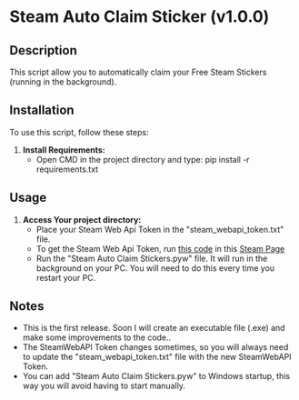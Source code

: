 # Steam Auto Claim Sticker (v1.0.0)

## Description

This script allow you to automatically claim your Free Steam Stickers (running in the background).

## Installation

To use this script, follow these steps:

1. **Install Requirements:**
   - Open CMD in the project directory and type: pip install -r requirements.txt

## Usage

1. **Access Your project directory:**
   - Place your Steam Web Api Token in the "steam_webapi_token.txt" file.
   - To get the Steam Web Api Token, run [this code](https://github.com/SirCaveiraOFC/Steam-Auto-Claim-Stickers/blob/main/getSteamWebAPIToken.js) in this [Steam Page](https://store.steampowered.com/category/action)
   - Run the "Steam Auto Claim Stickers.pyw" file. It will run in the background on your PC. You will need to do this every time you restart your PC.

## Notes

- This is the first release. Soon I will create an executable file (.exe) and make some improvements to the code..
- The SteamWebAPI Token changes sometimes, so you will always need to update the "steam_webapi_token.txt" file with the new SteamWebAPI Token.
- You can add "Steam Auto Claim Stickers.pyw" to Windows startup, this way you will avoid having to start manually.
